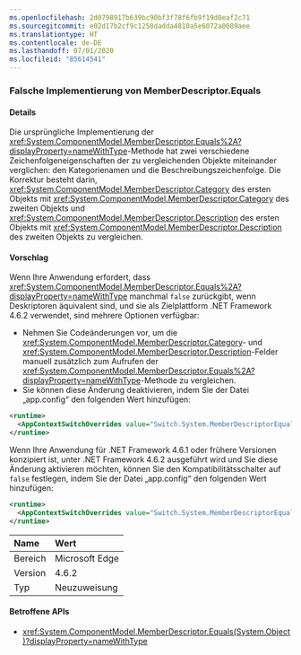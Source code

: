```yaml
---
ms.openlocfilehash: 2d0798917b639bc90bf3f78f6fb9f19d0eaf2c71
ms.sourcegitcommit: e02d17b2cf9c1258dadda4810a5e6072a0089aee
ms.translationtype: HT
ms.contentlocale: de-DE
ms.lasthandoff: 07/01/2020
ms.locfileid: "85614541"
---
```

### <a name="incorrect-implementation-of-memberdescriptorequals"></a>Falsche Implementierung von MemberDescriptor.Equals

#### <a name="details"></a>Details

Die ursprüngliche Implementierung der <xref:System.ComponentModel.MemberDescriptor.Equals%2A?displayProperty=nameWithType>-Methode hat zwei verschiedene Zeichenfolgeneigenschaften der zu vergleichenden Objekte miteinander verglichen: den Kategorienamen und die Beschreibungszeichenfolge. Die Korrektur besteht darin, <xref:System.ComponentModel.MemberDescriptor.Category> des ersten Objekts mit <xref:System.ComponentModel.MemberDescriptor.Category> des zweiten Objekts und <xref:System.ComponentModel.MemberDescriptor.Description> des ersten Objekts mit <xref:System.ComponentModel.MemberDescriptor.Description> des zweiten Objekts zu vergleichen.

#### <a name="suggestion"></a>Vorschlag

Wenn Ihre Anwendung erfordert, dass <xref:System.ComponentModel.MemberDescriptor.Equals%2A?displayProperty=nameWithType> manchmal `false` zurückgibt, wenn Deskriptoren äquivalent sind, und sie als Zielplattform .NET Framework 4.6.2 verwendet, sind mehrere Optionen verfügbar:

- Nehmen Sie Codeänderungen vor, um die <xref:System.ComponentModel.MemberDescriptor.Category>- und <xref:System.ComponentModel.MemberDescriptor.Description>-Felder manuell zusätzlich zum Aufrufen der <xref:System.ComponentModel.MemberDescriptor.Equals%2A?displayProperty=nameWithType>-Methode zu vergleichen.
- Sie können diese Änderung deaktivieren, indem Sie der Datei „app.config“ den folgenden Wert hinzufügen:

```xml
<runtime>
  <AppContextSwitchOverrides value="Switch.System.MemberDescriptorEqualsReturnsFalseIfEquivalent=true" />
</runtime>
```

Wenn Ihre Anwendung für .NET Framework 4.6.1 oder frühere Versionen konzipiert ist, unter .NET Framework 4.6.2 ausgeführt wird und Sie diese Änderung aktivieren möchten, können Sie den Kompatibilitätsschalter auf `false` festlegen, indem Sie der Datei „app.config“ den folgenden Wert hinzufügen:

```xml
<runtime>
  <AppContextSwitchOverrides value="Switch.System.MemberDescriptorEqualsReturnsFalseIfEquivalent=false" />
</runtime>
```

| Name    | Wert       |
|:--------|:------------|
| Bereich   | Microsoft Edge        |
| Version | 4.6.2       |
| Typ    | Neuzuweisung |

#### <a name="affected-apis"></a>Betroffene APIs

- <xref:System.ComponentModel.MemberDescriptor.Equals(System.Object)?displayProperty=nameWithType>
